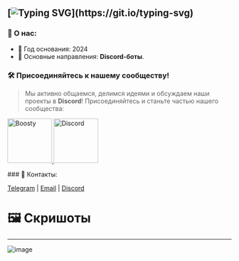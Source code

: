 [![Typing SVG](https://readme-typing-svg.herokuapp.com?font=Fira+Code&size=25&pause=1000&color=F7F7F7&width=435&lines=%E2%A0%80%F0%9F%8C%90+%D0%94%D0%BE%D0%B1%D1%80%D0%BE+%D0%BF%D0%BE%D0%B6%D0%B0%D0%BB%D0%BE%D0%B2%D0%B0%D1%82%D1%8C+%D0%B2+AniLand!)](https://git.io/typing-svg)
---

### 🚀 О нас:
- 📍 Год основания: 2024
- 💼 Основные направления: **Discord-боты**.

### 🛠️ Присоединяйтесь к нашему сообществу!

> Мы активно общаемся, делимся идеями и обсуждаем наши проекты в **Discord**! Присоединяйтесь и станьте частью нашего сообщества:

<p align="left">
   <a href="https://boosty.to/aniland-offical">
      <img width="100" alt="Boosty" src="https://github.com/user-attachments/assets/9a648ec1-4ba6-4290-be61-77ad115d35cd">
   </a>
   <a href="https://discord.gg/Kmpk7sBCVQ">
      <img width="100" alt="Discord" src="https://github.com/user-attachments/assets/bdc0cdc9-90b7-4449-9454-f59c891aebe5">
   </a>
</p>
### 👥 Контакты:

[Telegram](https://t.me/aniland_ds) | [Email](mailto:aniland.help@gmail.com) | [Discord](https://discord.gg/Kmpk7sBCVQ)

# 🖼️ Скришоты

---
![image](https://github.com/user-attachments/assets/e981d8df-11ef-4c1d-8743-ed431b401323)

